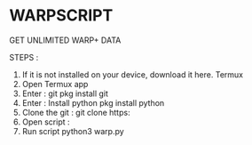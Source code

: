 # WARPSCRIPT
GET UNLIMITED WARP+ DATA

STEPS :
1. If it is not installed on your device, download it here. Termux
2. Open Termux app
3. Enter : git pkg install git
4. Enter : Install python pkg install python
5. Clone the git : git clone https:
6. Open script : 
7. Run script python3 warp.py
